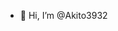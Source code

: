- 👋 Hi, I’m @Akito3932

<!---
Akito3932/Akito3932 is a ✨ special ✨ repository because its `README.md` (this file) appears on your GitHub profile.
You can click the Preview link to take a look at your changes.
--->
